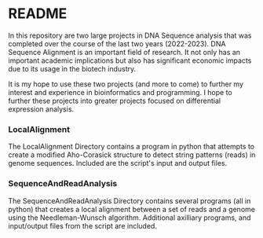 # README

In this repository are two large projects in DNA Sequence analysis that was completed over the course of the last two years (2022-2023). DNA Sequence Alignment is an important field of research. It not only has an important academic implications but also has significant economic impacts due to its usage in the biotech industry.

It is my hope to use these two projects (and more to come) to further my interest and experience in bioinformatics and programming. I hope to further these projects into greater projects focused on differential expression analysis.

### LocalAlignment
The LocalAlignment Directory contains a program in python that attempts to create a modified Aho-Corasick structure to detect string patterns (reads) in genome sequences. Included are the script's input and output files.


### SequenceAndReadAnalysis
The SequenceAndReadAnalysis Directory contains several programs (all in python) that creates a local alignment between a set of reads and a genome using the Needleman-Wunsch algorithm. Additional axilliary programs, and input/output files from the script are included.
